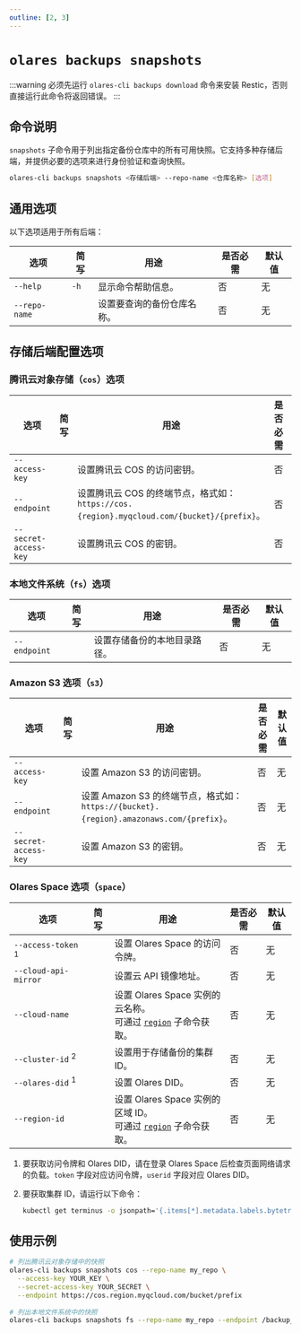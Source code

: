 ```yaml
---
outline: [2, 3]
---
```

# `olares backups snapshots`
:::warning
必须先运行 `olares-cli backups download` 命令来安装 Restic，否则直接运行此命令将返回错误。
:::
## 命令说明
`snapshots` 子命令用于列出指定备份仓库中的所有可用快照。它支持多种存储后端，并提供必要的选项来进行身份验证和查询快照。
```bash
olares-cli backups snapshots <存储后端> --repo-name <仓库名称> [选项]
```
## 通用选项
以下选项适用于所有后端：

| 选项          | 简写   | 用途                 | 是否必需 | 默认值 |
|---------------|------|----------------------|----------|--------|
| `--help`      | `-h` | 显示命令帮助信息。         | 否       | 无     |
| `--repo-name` |      | 设置要查询的备份仓库名称。 | 否       | 无     |

## 存储后端配置选项

### 腾讯云对象存储（`cos`）选项

| 选项                | 简写 | 用途                                                                         | 是否必需 | 默认值 |
|---------------------|----|------------------------------------------------------------------------------|----------|--------|
| `--access-key`      |    | 设置腾讯云 COS 的访问密钥。                                                            | 否       | 无     |
| `--endpoint`        |    | 设置腾讯云 COS 的终端节点，格式如：`https://cos.{region}.myqcloud.com/{bucket}/{prefix}`。 | 否       | 无     |
| `--secret-access-key` |    | 设置腾讯云 COS 的密钥。                                                          | 否       | 无     |                                                           |

### 本地文件系统（`fs`）选项

| 选项         | 简写 | 用途                 | 是否必需 | 默认值 |
|--------------|----|----------------------|----------|--------|
| `--endpoint` |    | 设置存储备份的本地目录路径。 | 否       | 无     |

### Amazon S3 选项（`s3`）

| 选项                | 简写 | 用途                                                                         | 是否必需 | 默认值 |
|---------------------|----|------------------------------------------------------------------------------|----------|--------|
| `--access-key`      |    | 设置 Amazon S3 的访问密钥。                                                        | 否       | 无     |
| `--endpoint`        |    | 设置 Amazon S3 的终端节点，格式如：`https://{bucket}.{region}.amazonaws.com/{prefix}`。 | 否       | 无     |
| `--secret-access-key` |    | 设置 Amazon S3 的密钥。                                                          | 否       | 无     |

### Olares Space 选项（`space`）

| 选项                          | 简写 | 用途                                                                  | 是否必需 | 默认值 |
|-------------------------------|----|---------------------------------------------------------------------|----------|--------|
| `--access-token` <sup>1</sup> |    | 设置 Olares Space 的访问令牌。                                              | 否       | 无     |
| `--cloud-api-mirror`          |    | 设置云 API 镜像地址。                                                       | 否       | 无     |
| `--cloud-name`                |    | 设置 Olares Space 实例的云名称。<br/> 可通过 [`region`](region.md) 子命令获取。       | 否       | 无     |
| `--cluster-id` <sup>2</sup>   |    | 设置用于存储备份的集群 ID。                                                     | 否       | 无     |
| `--olares-did` <sup>1</sup>   |    | 设置 Olares DID。                                                      | 否       | 无     |
| `--region-id`                 |    | 设置 Olares Space 实例的区域 ID。<br/> 可通过 [`region`](region.md) 子命令获取。 | 否       | 无     |

1. 要获取访问令牌和 Olares DID，请在登录 Olares Space 后检查页面网络请求的负载。`token` 字段对应访问令牌，`userid` 字段对应 Olares DID。

2. 要获取集群 ID，请运行以下命令：
   ```bash
   kubectl get terminus -o jsonpath='{.items[*].metadata.labels.bytetrade\.io/cluster-id}'
   ```
## 使用示例
```bash
# 列出腾讯云对象存储中的快照
olares-cli backups snapshots cos --repo-name my_repo \
  --access-key YOUR_KEY \
  --secret-access-key YOUR_SECRET \
  --endpoint https://cos.region.myqcloud.com/bucket/prefix
  
# 列出本地文件系统中的快照
olares-cli backups snapshots fs --repo-name my_repo --endpoint /backup_repo
```